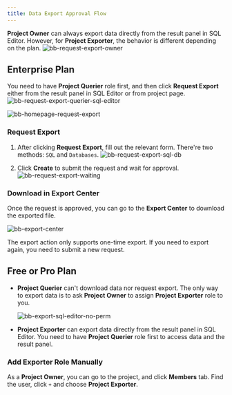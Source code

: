 ```yaml
---
title: Data Export Approval Flow
---
```


**Project Owner** can always export data directly from the result panel in SQL Editor. However, for **Project Exporter**, the behavior is different depending on the plan.
   ![bb-request-export-owner](/content/docs/security/data-query-and-export/bb-request-export-owner.webp)
## Enterprise Plan

You need to have **Project Querier** role first, and then click **Request Export** either from the result panel in SQL Editor or from project page.
   ![bb-request-export-querier-sql-editor](/content/docs/security/data-query-and-export/bb-request-export-querier-sql-editor.webp)

   ![bb-homepage-request-export](/content/docs/security/data-query-and-export/bb-homepage-request-export.webp)

### Request Export

1. After clicking **Request Export**, fill out the relevant form. There're two methods: `SQL` and `Databases`.
   ![bb-request-export-sql-db](/content/docs/security/data-query-and-export/bb-request-export-sql-db.webp)

2. Click **Create** to submit the request and wait for approval.
   ![bb-request-export-waiting](/content/docs/security/data-query-and-export/bb-request-export-waiting.webp)

### Download in Export Center
Once the request is approved, you can go to the **Export Center** to download the exported file.

   ![bb-export-center](/content/docs/security/data-query-and-export/bb-export-center.webp)

   The export action only supports one-time export. If you need to export again, you need to submit a new request.

## Free or Pro Plan
- **Project Querier** can't download data nor request export. The only way to export data is to ask **Project Owner** to assign **Project Exporter** role to you.

   ![bb-export-sql-editor-no-perm](/content/docs/security/data-query-and-export/bb-export-sql-editor-no-perm.webp)

- **Project Exporter** can export data directly from the result panel in SQL Editor. You need to have **Project Querier** role first to access data and the result panel.
### Add Exporter Role Manually

As a **Project Owner**, you can go to the project, and click **Members** tab. Find the user, click `+`  and choose **Project Exporter**. 

